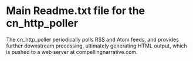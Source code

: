 # Main Readme.txt file for the cn_http_poller

The cn_http_poller periodically polls RSS and Atom feeds, and provides further
downstream processing, ultimately generating HTML output, which is pushed
to a web server at compellingnarrative.com.

